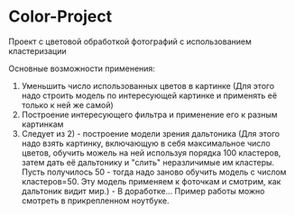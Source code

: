 # Color-Project
Проект с цветовой обработкой фотографий с использованием кластеризации

Основные возможности применения:
1) Уменьшить число использованных цветов в картинке (Для этого надо строить модель по интересующей картинке и применять её только к ней же самой)
2) Построение интересующего фильтра и применение его к разным картинкам
3) Следует из 2) - построение модели зрения дальтоника (Для этого надо взять картинку, включающую в себя максимальное число цветов, обучить можель на ней используя порядка 100 кластеров, затем дать её дальтонику и "слить" неразличимые им кластеры. Пусть получилось 50 - тогда надо заново обучить модель с числом кластеров=50. Эту модель применяем к фоточкам и смотрим, как дальтоник видит мир.) - В доработке...
Пример работы можно смотреть в прикрепленном ноутбуке.
